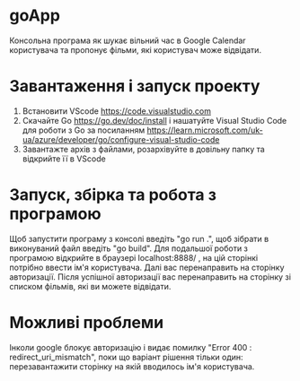 # goApp
Консольна програма як шукає вільний час в Google Calendar користувача та пропонує фільми, які користувач може відвідати.
# Завантаження і запуск проекту
1. Встановити VScode https://code.visualstudio.com
2. Скачайте Go https://go.dev/doc/install і нашатуйте Visual Studio Code для роботи з Go за посиланням https://learn.microsoft.com/uk-ua/azure/developer/go/configure-visual-studio-code
4. Завантажте архів з файлами, розархівуйте в довільну папку та відкрийте її в VScode
# Запуск, збірка та робота з програмою
Щоб запустити програму з консолі введіть "go run .", щоб зібрати в виконуваний файл введіть "go build".
Для подальшої роботи з програмою відкрийте в браузері localhost:8888/ , на цій сторінкі потрібно ввести ім'я користувача. Далі вас перенаправить на сторінку авторизації.
Після успішної авторизації вас перенаправить на сторінку зі списком фільмів, які ви можете відвідати.

# Можливі проблеми
Інколи google блокує авторизацію і видає помилку "Error 400 : redirect_uri_mismatch", поки що варіант рішення тільки один: перезавантажити сторінку на якій вводилось ім'я користувача.
